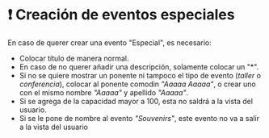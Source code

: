 # ❗ Creación de eventos especiales

En caso de querer crear una evento "Especial", es necesario:

* Colocar título de manera normal.
* En caso de no querer añadir una descripción, solamente colocar un "\*".
* Si no se quiere mostrar un ponente ni tampoco el tipo de evento (_taller_ o _conferencia_), colocar al ponente comodin _"Aaaaa Aaaaa"_, o crear uno con el mismo nombre _"Aaaaa"_ y apellido _"Aaaaa"_.
* Si se agrega de la capacidad mayor a 100, esta no saldrá a la vista del usuario.
* Si se le pone de nombre al evento _"Souvenirs"_, este evento no va a salir a la vista del usuario
